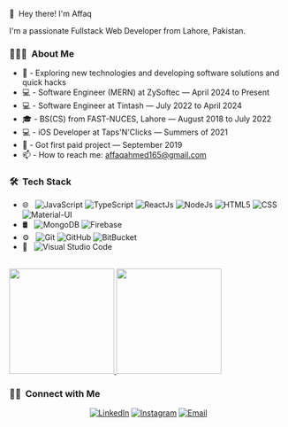 👋 &nbsp;Hey there! I'm Affaq

I'm a passionate Fullstack Web Developer from Lahore, Pakistan.

<h3> 👨🏻‍💻 &nbsp;About Me </h3>

- 🤔 - Exploring new technologies and developing software solutions and quick hacks
- 💻 - Software Engineer (MERN) at ZySoftec — April 2024 to Present
- 💻 - Software Engineer at Tintash — July 2022 to April 2024
- 🎓 - BS(CS) from FAST-NUCES, Lahore — August 2018 to July 2022
- 💻 - iOS Developer at Taps'N'Clicks — Summers of 2021
- 🧭 - Got first paid project — September 2019
- 📫 - How to reach me: affaqahmed165@gmail.com

<h3> 🛠 &nbsp;Tech Stack</h3>

- 🌐 &nbsp;
  ![JavaScript](https://img.shields.io/badge/-JavaScript-333333?style=flat&logo=javascript)
  ![TypeScript](https://img.shields.io/badge/-TypeScript-333333?style=flat&logo=typescript)
  ![ReactJs](https://img.shields.io/badge/-React-333333?style=flat&logo=react)
  ![NodeJs](https://img.shields.io/badge/-Node.js-333333?style=flat&logo=node.js)
  ![HTML5](https://img.shields.io/badge/-HTML5-333333?style=flat&logo=HTML5)
  ![CSS](https://img.shields.io/badge/-CSS-333333?style=flat&logo=CSS3&logoColor=1572B6)
  ![Material-UI](https://img.shields.io/badge/-MaterialUI-333333?style=flat&logo=mui)
- 🛢 &nbsp;
  ![MongoDB](https://img.shields.io/badge/-MongoDB-333333?style=flat&logo=mongodb)
  ![Firebase](https://img.shields.io/badge/-Firebase-333333?style=flat&logo=firebase)
- ⚙️ &nbsp;
  ![Git](https://img.shields.io/badge/-Git-333333?style=flat&logo=git)
  ![GitHub](https://img.shields.io/badge/-GitHub-333333?style=flat&logo=github)
  ![BitBucket](https://img.shields.io/badge/-BitBucket-333333?style=flat&logo=bitbucket&logoColor=blue)
- 🔧 &nbsp;
  ![Visual Studio Code](https://img.shields.io/badge/-Visual%20Studio%20Code-333333?style=flat&logo=visual-studio-code&logoColor=007ACC)

<br/>

<a href="https://github.com/Affaq-Ahmed">
  <img height="190em" src="https://github-readme-stats-eight-theta.vercel.app/api?username=Affaq-Ahmed&show_icons=true&theme=algolia&include_all_commits=true&count_private=true"/>
  <img height="190em" src="https://github-readme-stats-eight-theta.vercel.app/api/top-langs/?username=Affaq-Ahmed&layout=compact&langs_count=9&theme=algolia&count_private=true&hide=java"/>
</a>

<br/>

<h3> 🤝🏻 &nbsp;Connect with Me </h3>

<p align="center">
<!-- <a href="https://www.adityavsingh.com/"><img alt="Website" src="https://img.shields.io/badge/Website-www.adityavsingh.com-blue?style=flat-square&logo=google-chrome"></a> -->
<a href="https://www.linkedin.com/in/affaqahmed/"><img alt="LinkedIn" src="https://img.shields.io/badge/LinkedIn-Affaq%20Ahmed-blue?style=flat-square&logo=linkedin"></a>
<a href="https://www.instagram.com/affaqahmedawan16/"><img alt="Instagram" src="https://img.shields.io/badge/Instagram-Affaq%20Ahmed-blue?style=flat-square&logo=instagram"></a>
<a href="mailto:affaqahmed165@gmail.com"><img alt="Email" src="https://img.shields.io/badge/Email-affaqahmed165@gmail.com-blue?style=flat-square&logo=gmail"></a>
</p>

<!---
Affaq-Ahmed/Affaq-Ahmed is a ✨ special ✨ repository because its `README.md` (this file) appears on your GitHub profile.
You can click the Preview link to take a look at your changes.
--->
